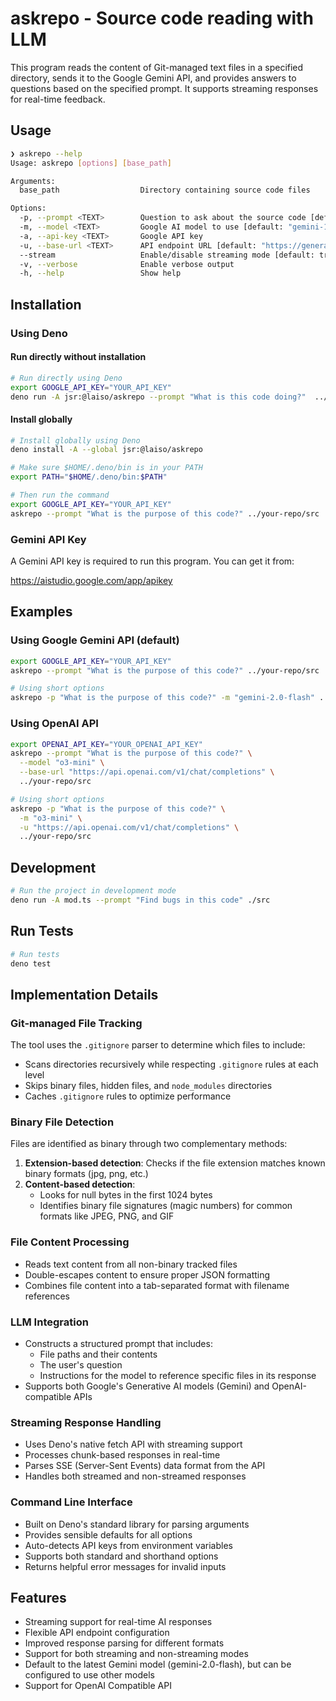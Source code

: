 # askrepo - Source code reading with LLM

This program reads the content of Git-managed text files in a specified directory, sends it to the Google Gemini API, and provides answers to questions based on the specified prompt. It supports streaming responses for real-time feedback.

## Usage

```bash
❯ askrepo --help
Usage: askrepo [options] [base_path]

Arguments:
  base_path                  Directory containing source code files

Options:
  -p, --prompt <TEXT>        Question to ask about the source code [default: "Explain the code in the files provided"]
  -m, --model <TEXT>         Google AI model to use [default: "gemini-1.5-flash"]
  -a, --api-key <TEXT>       Google API key
  -u, --base-url <TEXT>      API endpoint URL [default: "https://generativelanguage.googleapis.com/v1beta/models/"]
  --stream                   Enable/disable streaming mode [default: true]
  -v, --verbose              Enable verbose output
  -h, --help                 Show help
```

## Installation

### Using Deno

#### Run directly without installation

```bash
# Run directly using Deno
export GOOGLE_API_KEY="YOUR_API_KEY"
deno run -A jsr:@laiso/askrepo --prompt "What is this code doing?"  ../your-repo/src
```

#### Install globally

```bash
# Install globally using Deno
deno install -A --global jsr:@laiso/askrepo

# Make sure $HOME/.deno/bin is in your PATH
export PATH="$HOME/.deno/bin:$PATH"

# Then run the command
export GOOGLE_API_KEY="YOUR_API_KEY"
askrepo --prompt "What is the purpose of this code?" ../your-repo/src
```

### Gemini API Key

A Gemini API key is required to run this program. You can get it from:

https://aistudio.google.com/app/apikey

## Examples

### Using Google Gemini API (default)
```bash
export GOOGLE_API_KEY="YOUR_API_KEY"
askrepo --prompt "What is the purpose of this code?" ../your-repo/src

# Using short options
askrepo -p "What is the purpose of this code?" -m "gemini-2.0-flash" ../your-repo/src
```

### Using OpenAI API
```bash
export OPENAI_API_KEY="YOUR_OPENAI_API_KEY"
askrepo --prompt "What is the purpose of this code?" \
  --model "o3-mini" \
  --base-url "https://api.openai.com/v1/chat/completions" \
  ../your-repo/src

# Using short options
askrepo -p "What is the purpose of this code?" \
  -m "o3-mini" \
  -u "https://api.openai.com/v1/chat/completions" \
  ../your-repo/src
```

## Development

```bash
# Run the project in development mode
deno run -A mod.ts --prompt "Find bugs in this code" ./src
```

## Run Tests

```bash
# Run tests
deno test
```

## Implementation Details

### Git-managed File Tracking

The tool uses the `.gitignore` parser to determine which files to include:

- Scans directories recursively while respecting `.gitignore` rules at each level
- Skips binary files, hidden files, and `node_modules` directories
- Caches `.gitignore` rules to optimize performance

### Binary File Detection

Files are identified as binary through two complementary methods:

1. **Extension-based detection**: Checks if the file extension matches known binary formats (jpg, png, etc.)
2. **Content-based detection**: 
   - Looks for null bytes in the first 1024 bytes
   - Identifies binary file signatures (magic numbers) for common formats like JPEG, PNG, and GIF

### File Content Processing

- Reads text content from all non-binary tracked files
- Double-escapes content to ensure proper JSON formatting
- Combines file content into a tab-separated format with filename references

### LLM Integration

- Constructs a structured prompt that includes:
  - File paths and their contents
  - The user's question
  - Instructions for the model to reference specific files in its response
- Supports both Google's Generative AI models (Gemini) and OpenAI-compatible APIs
  
### Streaming Response Handling

- Uses Deno's native fetch API with streaming support
- Processes chunk-based responses in real-time
- Parses SSE (Server-Sent Events) data format from the API
- Handles both streamed and non-streamed responses

### Command Line Interface

- Built on Deno's standard library for parsing arguments
- Provides sensible defaults for all options
- Auto-detects API keys from environment variables
- Supports both standard and shorthand options
- Returns helpful error messages for invalid inputs

## Features

- Streaming support for real-time AI responses
- Flexible API endpoint configuration
- Improved response parsing for different formats
- Support for both streaming and non-streaming modes
- Default to the latest Gemini model (gemini-2.0-flash), but can be configured to use other models
- Support for OpenAI Compatible API
